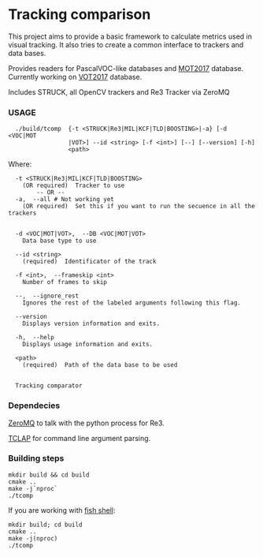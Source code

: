 # Tracking comparison

This project aims to provide a basic framework to calculate metrics used in visual tracking. It also tries to create a
common interface to trackers and data bases.

Provides readers for PascalVOC-like databases and [MOT2017](https://motchallenge.net/) database. Currently working on [VOT2017](http://www.votchallenge.net/vot2017/dataset.html) database.

Includes STRUCK, all OpenCV trackers and Re3 Tracker via ZeroMQ

### USAGE

      ./build/tcomp  {-t <STRUCK|Re3|MIL|KCF|TLD|BOOSTING>|-a} [-d <VOC|MOT
                     |VOT>] --id <string> [-f <int>] [--] [--version] [-h]
                     <path>

   Where: 

      -t <STRUCK|Re3|MIL|KCF|TLD|BOOSTING>
        (OR required)  Tracker to use
            -- OR --
      -a,  --all # Not working yet
        (OR required)  Set this if you want to run the secuence in all the trackers


      -d <VOC|MOT|VOT>,  --DB <VOC|MOT|VOT>
        Data base type to use

      --id <string>
        (required)  Identificator of the track

      -f <int>,  --frameskip <int>
        Number of frames to skip

      --,  --ignore_rest
        Ignores the rest of the labeled arguments following this flag.

      --version
        Displays version information and exits.

      -h,  --help
        Displays usage information and exits.

      <path>
        (required)  Path of the data base to be used


      Tracking comparator


### Dependecies

[ZeroMQ](http://zeromq.org/) to talk with the python process for Re3.

[TCLAP](http://tclap.sourceforge.net/) for command line argument parsing.

### Building steps

    mkdir build && cd build
    cmake ..
    make -j`nproc`
    ./tcomp

If you are working with [fish shell](https://fishshell.com/):
    
    mkdir build; cd build
    cmake ..
    make -j(nproc)
    ./tcomp


